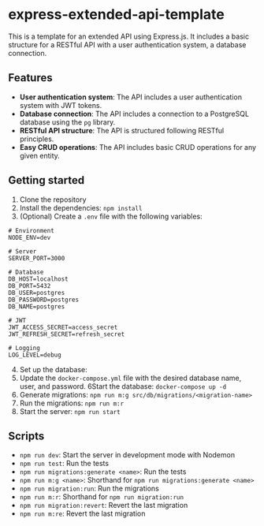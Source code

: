 # express-extended-api-template

This is a template for an extended API using Express.js. It includes a basic structure for a RESTful API with a user authentication system, a database connection.

## Features

- **User authentication system**: The API includes a user authentication system with JWT tokens. 
- **Database connection**: The API includes a connection to a PostgreSQL database using the `pg` library.
- **RESTful API structure**: The API is structured following RESTful principles.
- **Easy CRUD operations**: The API includes basic CRUD operations for any given entity.

## Getting started

1. Clone the repository
2. Install the dependencies: `npm install`
3. (Optional) Create a `.env` file with the following variables:
```
# Environment
NODE_ENV=dev

# Server
SERVER_PORT=3000

# Database
DB_HOST=localhost
DB_PORT=5432
DB_USER=postgres
DB_PASSWORD=postgres
DB_NAME=postgres

# JWT
JWT_ACCESS_SECRET=access_secret
JWT_REFRESH_SECRET=refresh_secret

# Logging
LOG_LEVEL=debug
```
4. Set up the database:
5. Update the `docker-compose.yml` file with the desired database name, user, and password.
6Start the database: `docker-compose up -d`
7. Generate migrations: `npm run m:g src/db/migrations/<migration-name>`
8. Run the migrations: `npm run m:r`
9. Start the server: `npm run start`

## Scripts

- `npm run dev`: Start the server in development mode with Nodemon
- `npm run test`: Run the tests
- `npm run migrations:generate <name>`: Run the tests
- `npm run m:g <name>`: Shorthand for `npm run migrations:generate <name>`
- `npm run migration:run`: Run the migrations
- `npm run m:r`: Shorthand for `npm run migration:run` 
- `npm run migration:revert`: Revert the last migration
- `npm run m:re`: Revert the last migration